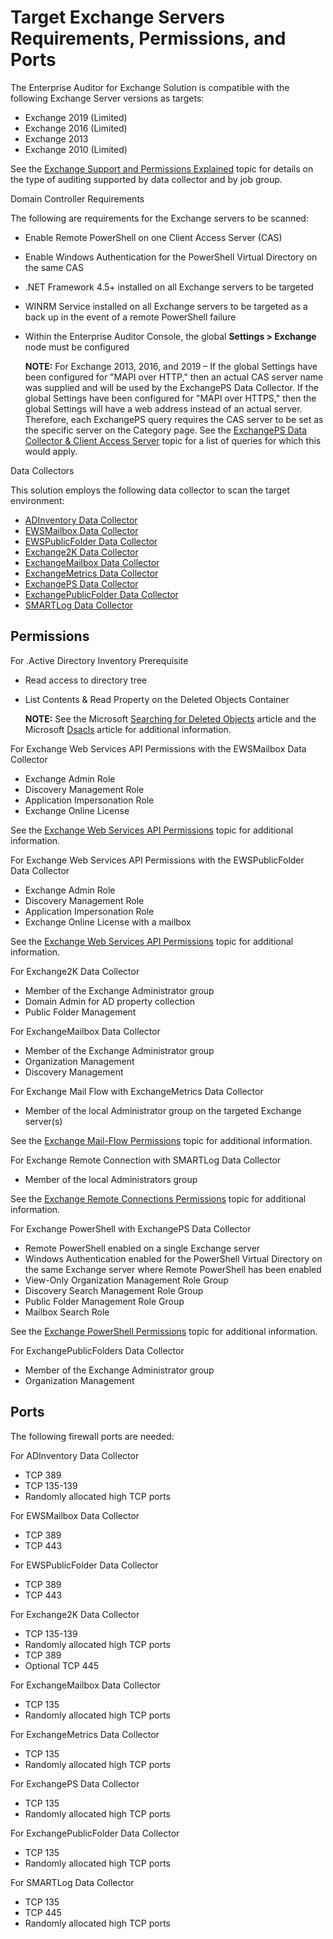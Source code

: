 # Target Exchange Servers Requirements, Permissions, and Ports

The Enterprise Auditor for Exchange Solution is compatible with the following Exchange Server
versions as targets:

- Exchange 2019 (Limited)
- Exchange 2016 (Limited)
- Exchange 2013
- Exchange 2010 (Limited)

See the
[Exchange Support and Permissions Explained](/docs/accessanalyzer/11.6/accessanalyzer/requirements/solutions/exchange/support.md)
topic for details on the type of auditing supported by data collector and by job group.

Domain Controller Requirements

The following are requirements for the Exchange servers to be scanned:

- Enable Remote PowerShell on one Client Access Server (CAS)
- Enable Windows Authentication for the PowerShell Virtual Directory on the same CAS
- .NET Framework 4.5+ installed on all Exchange servers to be targeted
- WINRM Service installed on all Exchange servers to be targeted as a back up in the event of a
  remote PowerShell failure
- Within the Enterprise Auditor Console, the global **Settings > Exchange** node must be configured

    **NOTE:** For Exchange 2013, 2016, and 2019 – If the global Settings have been configured for
    "MAPI over HTTP," then an actual CAS server name was supplied and will be used by the ExchangePS
    Data Collector. If the global Settings have been configured for "MAPI over HTTPS," then the
    global Settings will have a web address instead of an actual server. Therefore, each ExchangePS
    query requires the CAS server to be set as the specific server on the Category page. See the
    [ExchangePS Data Collector & Client Access Server](/docs/accessanalyzer/11.6/accessanalyzer/solutions/exchange/recommended.md)
    topic for a list of queries for which this would apply.

Data Collectors

This solution employs the following data collector to scan the target environment:

- [ADInventory Data Collector](/docs/accessanalyzer/11.6/accessanalyzer/admin/datacollector/adinventory/overview.md)
- [EWSMailbox Data Collector](/docs/accessanalyzer/11.6/accessanalyzer/admin/datacollector/ewsmailbox/overview.md)
- [EWSPublicFolder Data Collector](/docs/accessanalyzer/11.6/accessanalyzer/admin/datacollector/ewspublicfolder/overview.md)
- [Exchange2K Data Collector](/docs/accessanalyzer/11.6/accessanalyzer/admin/datacollector/exchange2k/overview.md)
- [ExchangeMailbox Data Collector](/docs/accessanalyzer/11.6/accessanalyzer/admin/datacollector/exchangemailbox/overview.md)
- [ExchangeMetrics Data Collector](/docs/accessanalyzer/11.6/accessanalyzer/admin/datacollector/exchangemetrics/overview.md)
- [ExchangePS Data Collector](/docs/accessanalyzer/11.6/accessanalyzer/admin/datacollector/exchangeps/overview.md)
- [ExchangePublicFolder Data Collector](/docs/accessanalyzer/11.6/accessanalyzer/admin/datacollector/exchangepublicfolder/overview.md)
- [SMARTLog Data Collector](/docs/accessanalyzer/11.6/accessanalyzer/admin/datacollector/smartlog/overview.md)

## Permissions

For .Active Directory Inventory Prerequisite

- Read access to directory tree
- List Contents & Read Property on the Deleted Objects Container

    **NOTE:** See the Microsoft
    [Searching for Deleted Objects](https://technet.microsoft.com/en-us/library/cc978013.aspx)
    article and the Microsoft
    [Dsacls](https://technet.microsoft.com/en-us/library/cc771151(v=ws.11).aspx) article for
    additional information.

For Exchange Web Services API Permissions with the EWSMailbox Data Collector

- Exchange Admin Role
- Discovery Management Role
- Application Impersonation Role
- Exchange Online License

See the
[Exchange Web Services API Permissions](/docs/accessanalyzer/11.6/accessanalyzer/requirements/solutions/exchange/webservicesapi.md)
topic for additional information.

For Exchange Web Services API Permissions with the EWSPublicFolder Data Collector

- Exchange Admin Role
- Discovery Management Role
- Application Impersonation Role
- Exchange Online License with a mailbox

See the
[Exchange Web Services API Permissions](/docs/accessanalyzer/11.6/accessanalyzer/requirements/solutions/exchange/webservicesapi.md)
topic for additional information.

For Exchange2K Data Collector

- Member of the Exchange Administrator group
- Domain Admin for AD property collection
- Public Folder Management

For ExchangeMailbox Data Collector

- Member of the Exchange Administrator group
- Organization Management
- Discovery Management

For Exchange Mail Flow with ExchangeMetrics Data Collector

- Member of the local Administrator group on the targeted Exchange server(s)

See the
[Exchange Mail-Flow Permissions](/docs/accessanalyzer/11.6/accessanalyzer/requirements/solutions/exchange/mailflow.md)
topic for additional information.

For Exchange Remote Connection with SMARTLog Data Collector

- Member of the local Administrators group

See the
[Exchange Remote Connections Permissions](/docs/accessanalyzer/11.6/accessanalyzer/requirements/solutions/exchange/remoteconnections.md)
topic for additional information.

For Exchange PowerShell with ExchangePS Data Collector

- Remote PowerShell enabled on a single Exchange server
- Windows Authentication enabled for the PowerShell Virtual Directory on the same Exchange server
  where Remote PowerShell has been enabled
- View-Only Organization Management Role Group
- Discovery Search Management Role Group
- Public Folder Management Role Group
- Mailbox Search Role

See the
[Exchange PowerShell Permissions](/docs/accessanalyzer/11.6/accessanalyzer/requirements/solutions/exchange/powershell.md)
topic for additional information.

For ExchangePublicFolders Data Collector

- Member of the Exchange Administrator group
- Organization Management

## Ports

The following firewall ports are needed:

For ADInventory Data Collector

- TCP 389
- TCP 135-139
- Randomly allocated high TCP ports

For EWSMailbox Data Collector

- TCP 389
- TCP 443

For EWSPublicFolder Data Collector

- TCP 389
- TCP 443

For Exchange2K Data Collector

- TCP 135-139
- Randomly allocated high TCP ports
- TCP 389
- Optional TCP 445

For ExchangeMailbox Data Collector

- TCP 135
- Randomly allocated high TCP ports

For ExchangeMetrics Data Collector

- TCP 135
- Randomly allocated high TCP ports

For ExchangePS Data Collector

- TCP 135
- Randomly allocated high TCP ports

For ExchangePublicFolder Data Collector

- TCP 135
- Randomly allocated high TCP ports

For SMARTLog Data Collector

- TCP 135
- TCP 445
- Randomly allocated high TCP ports
